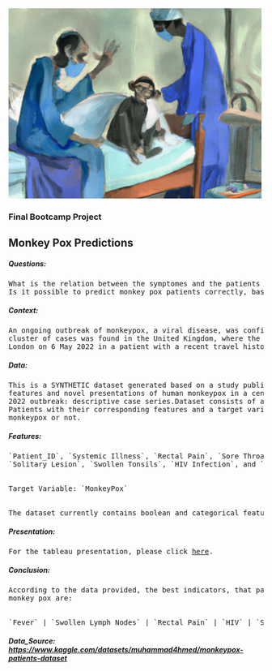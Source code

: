 <img width="500" src="https://raw.githubusercontent.com/OliverEves/final_bootcamp_project/main/data/images/Cover.png">


### Final Bootcamp Project

## Monkey Pox Predictions

##### Questions:
<pre>
What is the relation between the symptomes and the patients who tested positive for monkey pox?
Is it possible to predict monkey pox patients correctly, based on the provided data?
</pre>

##### Context:
<pre>
An ongoing outbreak of monkeypox, a viral disease, was confirmed in May 2022. The initial 
cluster of cases was found in the United Kingdom, where the first case was detected in 
London on 6 May 2022 in a patient with a recent travel history from Nigeria.
</pre>

##### Data:
<pre>
This is a SYNTHETIC dataset generated based on a study published by thebmj: Clinical 
features and novel presentations of human monkeypox in a central London centre during the 
2022 outbreak: descriptive case series.Dataset consists of a CSV which have a record of 25,000 
Patients with their corresponding features and a target variable indicating if the patient has 
monkeypox or not.
</pre>

##### Features:
<pre>
`Patient_ID`, `Systemic Illness`, `Rectal Pain`, `Sore Throat`, `Penile Oedema`, `Oral Lesions`, 
`Solitary Lesion`, `Swollen Tonsils`, `HIV Infection`, and `Sexually Transmitted Infection`
<br>
Target Variable: `MonkeyPox`
<br>
The dataset currently contains boolean and categorical features.
</pre>

##### Presentation:
<pre>
For the tableau presentation, please click <a href='https://public.tableau.com/app/profile/olivereves/viz/monkeypox_16698549866490/Cover'>here</a>. 
</pre>

##### Conclusion:
<pre>
According to the data provided, the best indicators, that patients will test positive for 
monkey pox are:
<br>
`Fever` | `Swollen Lymph Nodes` | `Rectal Pain` | `HIV` | `Sexual Transmitted Deseases`
</pre>



##### Data_Source: https://www.kaggle.com/datasets/muhammad4hmed/monkeypox-patients-dataset